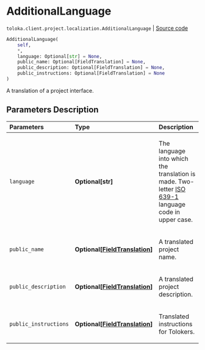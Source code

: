 # AdditionalLanguage
`toloka.client.project.localization.AdditionalLanguage` | [Source code](https://github.com/Toloka/toloka-kit/blob/v1.1.4/src/client/project/localization.py#L11)

```python
AdditionalLanguage(
    self,
    *,
    language: Optional[str] = None,
    public_name: Optional[FieldTranslation] = None,
    public_description: Optional[FieldTranslation] = None,
    public_instructions: Optional[FieldTranslation] = None
)
```

A translation of a project interface.

## Parameters Description

| Parameters | Type | Description |
| :----------| :----| :-----------|
`language`|**Optional\[str\]**|<p>The language into which the translation is made. Two-letter [ISO 639-1](https://en.wikipedia.org/wiki/List_of_ISO_639-1_codes) language code in upper case.</p>
`public_name`|**Optional\[[FieldTranslation](toloka.client.project.localization.AdditionalLanguage.FieldTranslation.md)\]**|<p>A translated project name.</p>
`public_description`|**Optional\[[FieldTranslation](toloka.client.project.localization.AdditionalLanguage.FieldTranslation.md)\]**|<p>A translated project description.</p>
`public_instructions`|**Optional\[[FieldTranslation](toloka.client.project.localization.AdditionalLanguage.FieldTranslation.md)\]**|<p>Translated instructions for Tolokers.</p>
